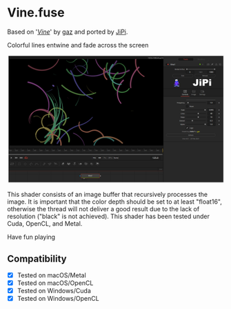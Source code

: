 # Vine.fuse


Based on '_[Vine](https://www.shadertoy.com/view/XldSz7)_' by [gaz](https://www.shadertoy.com/user/gaz) and ported by [JiPi](../../Site/Profiles/JiPi.md).

Colorful lines entwine and fade across the screen

[![Vine](Vine.png)](https://github.com/nmbr73/Shadertoys/blob/main/AbstractShader/Vine.fuse)

This shader consists of an image buffer that recursively processes the image. It is important that the color depth should be set to at least "float16", otherwise the thread will not deliver a good result due to the lack of resolution ("black" is not achieved).
This shader has been tested under Cuda, OpenCL, and Metal.

Have fun playing

## Compatibility
- [x] Tested on macOS/Metal
- [x] Tested on macOS/OpenCL
- [x] Tested on Windows/Cuda
- [x] Tested on Windows/OpenCL